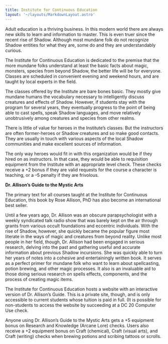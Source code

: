 ```yaml
---
title: Institute for Continuous Education
layout: '~/layouts/MarkdownLayout.astro'
---
```

Adult education is a thriving business. In this modern world there are always
new skills to learn and information to master. This is even truer since the
recent rise of Shadow. Although most mundane folk do not recognize Shadow
entities for what they are, some do and they are understandably curious.

The Institute for Continuous Education is dedicated to the premise that the
more mundane folks understand at least the basic facts about magic, monsters,
species from beyond Shadow, the better life will be for everyone. Classes are
scheduled in convenient evening and weekend hours, and are taught by local
experts in the field.

The classes offered by the Institute are bare bones basic. They mostly give
mundane humans the vocabulary necessary to intelligently discuss creatures and
effects of Shadow. However, if students stay with the program for several
years, they eventually progress to the point of being able to cast spells,
speak Shadow languages, and move relatively unobtrusively among creatures and
species from other realms.

There is little of value for heroes in the Institute’s classes. But the
instructors are often former-heroes or Shadow creatures and so make good
contacts. They are usually in touch with various aspects of the local Shadow
communities and make excellent sources of information.

The only way heroes would fit in with this organization would be if they hired
on as instructors. In that case, they would be able to requisition equipment
from the Institute with an appropriate level check. These checks receive a +2
bonus if they are valid requests for the course a character is teaching, or a
–5 penalty if they are frivolous.

**Dr. Allison’s Guide to the Mystic Arts**

The primary text for all courses taught at the Institute for Continuous
Education, this book by Rose Allison, PhD has also become an international
best seller.

Until a few years ago, Dr. Allison was an obscure parapsychologist with a
weekly syndicated talk radio show that was barely kept on the air through
grants from various occult foundations and eccentric individuals. With the
rise of Shadow, however, she quickly became the popular figure most literate
in the ways of magic and creatures from beyond reality. Unlike most people in
her field, though, Dr. Allison had been engaged in serious research, delving
into the past and gathering useful and accurate information about previous
Shadow incursions. She was quickly able to turn her years of notes into a
cohesive and entertainingly written book. It serves as a perfect primer for
mundane folk who want to learn about spellcasting, potion brewing, and other
magic processes. It also is an invaluable aid to those doing serious research
on spells effects, components, and the process of creating magic items.

The Institute for Continuous Education hosts a website with an interactive
version of Dr. Allison’s Guide. This is a private site, though, and is only
accessible to current students whose tuition is paid in full. (It is possible
for non-students to access the website by succeeding at a DC 20 Computer Use
check.

Anyone using Dr. Allison’s Guide to the Mystic Arts gets a +5 equipment bonus
on Research and Knowledge (Arcane Lore) checks. Users also receive a +2
equipment bonus on Craft (chemical), Craft (visual arts), and Craft (writing)
checks when brewing potions and scribing tattoos or scrolls.

